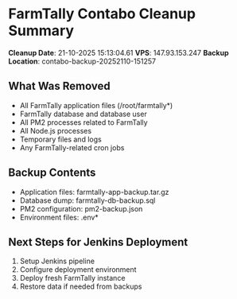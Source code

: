 # FarmTally Contabo Cleanup Summary 
 
**Cleanup Date**: 21-10-2025 15:13:04.61 
**VPS**: 147.93.153.247 
**Backup Location**: contabo-backup-20252110-151257 
 
## What Was Removed 
- All FarmTally application files (/root/farmtally*) 
- FarmTally database and database user 
- All PM2 processes related to FarmTally 
- All Node.js processes 
- Temporary files and logs 
- Any FarmTally-related cron jobs 
 
## Backup Contents 
- Application files: farmtally-app-backup.tar.gz 
- Database dump: farmtally-db-backup.sql 
- PM2 configuration: pm2-backup.json 
- Environment files: .env* 
 
## Next Steps for Jenkins Deployment 
1. Setup Jenkins pipeline 
2. Configure deployment environment 
3. Deploy fresh FarmTally instance 
4. Restore data if needed from backups 
